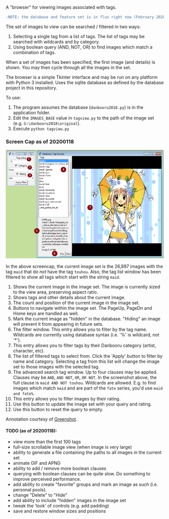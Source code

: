
A "browser" for viewing images associated with tags.

```diff
-NOTE: the database and feature set is in flux right now (February 2020) as I update to the 2019 dataset.
```
The set of images to view can be searched / filtered in two ways:
1. Selecting a single tag from a list of tags. The list of tags may be searched with wildcards and by category.
2. Using boolean query (AND, NOT, OR) to find images which match a combination of tags.

When a set of images has been specified, the first image (and details) is shown. You may then cycle through all
the images in the set.

The browser is a simple Tkinter interface and may be run on any platform with Python 3 installed. Uses the sqlite 
database as defined by the database project in this repository.

To use:
1. The program assumes the database (`danbooru2018.py`) is in the application folder.
2. Edit the `IMAGES_BASE` value in `tagview.py` to the path of the image set (e.g. `G:\danbooru2018\original`).
3. Execute `python tagview.py`

### Screen Cap as of 20200118

![annotated screen cap](screencap_anno.png)

In the above screencap, the current image set is the 26,897 images with the tag `maid` that do _not_ have the tag `touhou`. Also, 
the tag list window has been filtered to show all tags which start with the string `maid`.

1. Shows the current image in the image set. The image is currently sized to the view area, preserving aspect ratio.
2. Shows tags and other details about the current image.
3. The count and position of the current image in the image set.
4. Buttons to navigate within the image set. The PageUp, PageDn and Home keys are handled as well.
5. Mark the current image as "hidden" in the database. "Hiding" an image will prevent it from appearing in future sets.
6. The filter window. This entry allows you to filter by the tag name. Wildcards are currently
   using database syntax (i.e. '%' is wildcard, not '*').
7. This entry allows you to filter tags by their Danbooru category (artist, character, etc).
8. The list of filtered tags to select from. Click the 'Apply' button to filter by name and category. Selecting a tag
   from this list will change the image set to those images with the selected tag.
9. The advanced search tag window. Up to four clauses may be applied. Clauses may be `AND`, `AND NOT`, `OR`, `OR NOT`.
   In the screenshot above, the full clause is `maid AND NOT touhou`. Wildcards are allowed. E.g. to find images which match 
   `maid` and are part of the `fate` series, you'd use `maid and fate%`.
10. This entry allows you to filter images by their rating.
11. Use this button to update the image set with your query and rating.
12. Use this button to reset the query to empty.

Annotation courtesy of [Greenshot](https://getgreenshot.org/).

#### TODO (as of 20200118):
- view more than the first 100 tags
- full-size scrollable image view (when image is very large)
- ability to generate a file containing the paths to all images in the current set
- animate GIF and APNG
- ability to add / remove more boolean clauses
- querying with boolean clauses can be quite slow. Do something to improve perceived performance.
- add ability to create "favorite" groups and mark an image as such (i.e. personal pools).
- change "Delete" to "Hide"
- add ability to include "hidden" images in the image set
- tweak the 'look' of controls (e.g. add padding)
- save and restore window sizes and positions
